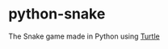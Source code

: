 # python-snake
The Snake game made in Python using [Turtle](https://docs.python.org/3/library/turtle.html)
